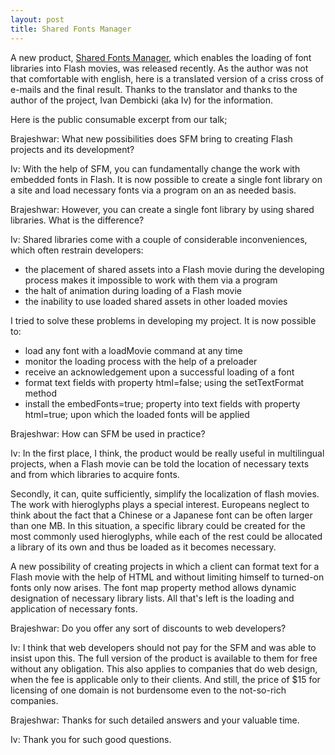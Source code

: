 ```yaml
---
layout: post
title: Shared Fonts Manager
---
```


A new product, [Shared Fonts Manager](http://www.sharedfonts.com/), which enables the loading of font libraries into Flash movies, was released recently. As the author was not that comfortable with english, here is a translated version of a criss cross of e-mails and the final result. Thanks to the translator and thanks to the author of the project, Ivan Dembicki (aka Iv) for the information.

Here is the public consumable excerpt from our talk;

Brajeshwar: What new possibilities does SFM bring to creating Flash projects and its development?

Iv: With the help of SFM, you can fundamentally change the work with embedded fonts in Flash. It is now possible to create a single font library on a site and load necessary fonts via a program on an as needed basis.

Brajeshwar: However, you can create a single font library by using shared libraries. What is the difference?

Iv: Shared libraries come with a couple of considerable inconveniences, which often restrain developers:

- the placement of shared assets into a Flash movie during the developing process makes it impossible to work with them via a program
- the halt of animation during loading of a Flash movie
- the inability to use loaded shared assets in other loaded movies

I tried to solve these problems in developing my project. It is now possible to:

- load any font with a loadMovie command at any time
- monitor the loading process with the help of a preloader
- receive an acknowledgement upon a successful loading of a font
- format text fields with property html=false; using the setTextFormat method
- install the embedFonts=true; property into text fields with property html=true; upon which the loaded fonts will be applied

Brajeshwar: How can SFM be used in practice?

Iv: In the first place, I think, the product would be really useful in multilingual projects, when a Flash movie can be told the location of necessary texts and from which libraries to acquire fonts.

Secondly, it can, quite sufficiently, simplify the localization of flash movies. The work with hieroglyphs plays a special interest. Europeans neglect to think about the fact that a Chinese or a Japanese font can be often larger than one MB. In this situation, a specific library could be created for the most commonly used hieroglyphs, while each of the rest could be allocated a library of its own and thus be loaded as it becomes necessary.

A new possibility of creating projects in which a client can format text for a Flash movie with the help of HTML and without limiting himself to turned-on fonts only now arises.
The font map property method allows dynamic designation of necessary library lists. All that's left is the loading and application of necessary fonts.

Brajeshwar: Do you offer any sort of discounts to web developers?

Iv: I think that web developers should not pay for the SFM and was able to insist upon this. The full version of the product is available to them for free without any obligation. This also applies to companies that do web design, when the fee is applicable only to their clients. And still, the price of $15 for licensing of one domain is not burdensome even to the not-so-rich companies.

Brajeshwar: Thanks for such detailed answers and your valuable time.

Iv: Thank you for such good questions.
